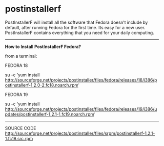 postinstallerf
==============

PostInstallerF will install all the software that Fedora doesn't include by default, after running Fedora for the first time. Its easy for a new user. PostInstallerF contains everything that you need for your daily computing. 

----------------------------------------------------
**How to Install PostInstallerF Fedora?**

from a terminal:

FEDORA 18

su -c 'yum install http://sourceforge.net/projects/postinstaller/files/fedora/releases/18/i386/postinstallerf-1.2.0-2.fc18.noarch.rpm'

FEDORA 19

su -c 'yum install http://sourceforge.net/projects/postinstaller/files/fedora/releases/19/i386/updates/postinstallerf-1.2.1-1.fc19.noarch.rpm' 


-----------------------------------------------------
SOURCE CODE
http://sourceforge.net/projects/postinstaller/files/srpm/postinstallerf-1.2.1-1.fc19.src.rpm
